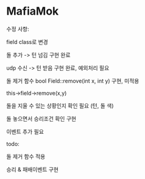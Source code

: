 # MafiaMok

수정 사항:

field class로 변경

돌 추가 -> 턴 넘김 구현 완료

udp 수신 -> 턴 받음 구현 완료, 예외처리 필요

돌 제거 함수
bool Field::remove(int x, int y)
구현, 미적용

this->field->remove(x,y)

돌을 지울 수 있는 상황인지 확인 필요
(턴, 돌 색)

돌 놓으면서 승리조건 확인 구현

이벤트 추가 필요



todo:

돌 제거 함수 적용

승리 & 패배이벤트 구현